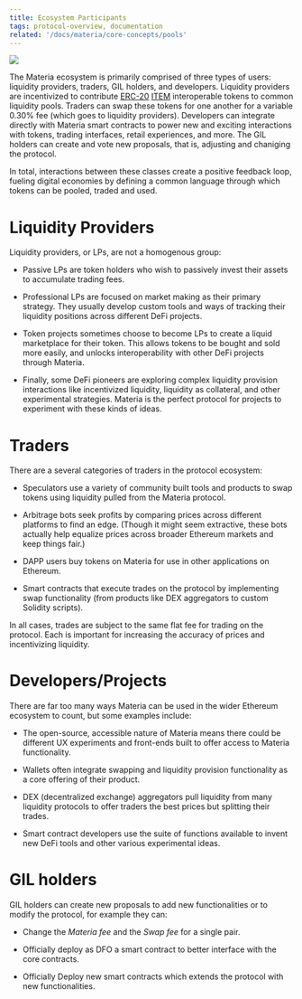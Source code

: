 ```yaml
---
title: Ecosystem Participants
tags: protocol-overview, documentation
related: '/docs/materia/core-concepts/pools'
---
```


![](/images/protocol.jpg)

The Materia ecosystem is primarily comprised of three types of users: liquidity providers, traders, GIL holders, and developers. Liquidity providers are incentivized to contribute [ERC-20](https://eips.ethereum.org/EIPS/eip-20) [ITEM](https://ethitem.com/) interoperable tokens to common liquidity pools. Traders can swap these tokens for one another for a variable <Link to="/docs/materia/advanced-topics/fees">0.30% fee</Link> (which goes to liquidity providers). Developers can integrate directly with Materia smart contracts to power new and exciting interactions with tokens, trading interfaces, retail experiences, and more. The GIL holders can create and vote new proposals, that is, adjusting and chaniging the protocol.

In total, interactions between these classes create a positive feedback loop, fueling digital economies by defining a common language through which tokens can be pooled, traded and used.

# Liquidity Providers

Liquidity providers, or LPs, are not a homogenous group:

- Passive LPs are token holders who wish to passively invest their assets to accumulate trading fees.

- Professional LPs are focused on market making as their primary strategy. They usually develop custom tools and ways of tracking their liquidity positions across different DeFi projects.

- Token projects sometimes choose to become LPs to create a liquid marketplace for their token. This allows tokens to be bought and sold more easily, and unlocks interoperability with other DeFi projects through Materia.

- Finally, some DeFi pioneers are exploring complex liquidity provision interactions like incentivized liquidity, liquidity as collateral, and other experimental strategies. Materia is the perfect protocol for projects to experiment with these kinds of ideas.

# Traders

There are a several categories of traders in the protocol ecosystem:

- Speculators use a variety of community built tools and products to swap tokens using liquidity pulled from the Materia protocol.

- Arbitrage bots seek profits by comparing prices across different platforms to find an edge. (Though it might seem extractive, these bots actually help equalize prices across broader Ethereum markets and keep things fair.)

- DAPP users buy tokens on Materia for use in other applications on Ethereum.

- Smart contracts that execute trades on the protocol by implementing swap functionality (from products like DEX aggregators to custom Solidity scripts).

In all cases, trades are subject to the same flat fee for trading on the protocol. Each is important for increasing the accuracy of prices and incentivizing liquidity.

# Developers/Projects

There are far too many ways Materia can be used in the wider Ethereum ecosystem to count, but some examples include:

- The open-source, accessible nature of Materia means there could be different UX experiments and front-ends built to offer access to Materia functionality.

- Wallets often integrate swapping and liquidity provision functionality as a core offering of their product.

- DEX (decentralized exchange) aggregators pull liquidity from many liquidity protocols to offer traders the best prices but splitting their trades.

- Smart contract developers use the suite of functions available to invent new DeFi tools and other various experimental ideas.

# GIL holders

GIL holders can create new proposals to add new functionalities or to modify the protocol, for example they can:

- Change the *Materia fee* and the *Swap fee* for a single pair.

- Officially deploy as DFO a smart contract to better interface with the core contracts.

- Officially Deploy new smart contracts which extends the protocol with new functionalities.
